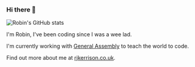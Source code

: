 ### Hi there 👋

![Robin's GitHub stats](https://github-readme-stats.vercel.app/api?username=rjkerrison&theme=omni&show_icons=true) 

I'm Robin, I've been coding since I was a wee lad.

I'm currently working with [General Assembly](https://ga.co) to teach the world to code.

Find out more about me at [rjkerrison.co.uk](https://rjkerrison.co.uk).

<!--
**rjkerrison/rjkerrison** is a ✨ _special_ ✨ repository because its `README.md` (this file) appears on your GitHub profile.

Here are some ideas to get you started:

- 🔭 I’m currently working on ...
- 🌱 I’m currently learning ...
- 👯 I’m looking to collaborate on ...
- 🤔 I’m looking for help with ...
- 💬 Ask me about ...
- 📫 How to reach me: ...
- 😄 Pronouns: ...
- ⚡ Fun fact: ...
-->
